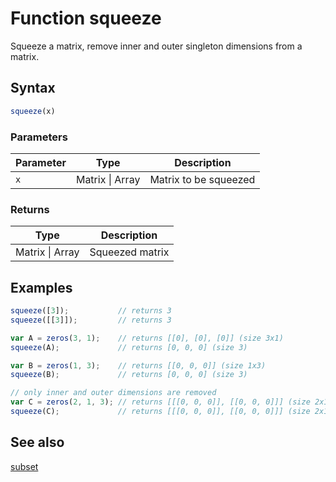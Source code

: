 <!-- Note: This file is automatically generated from source code comments. Changes made in this file will be overridden. -->

# Function squeeze

Squeeze a matrix, remove inner and outer singleton dimensions from a matrix.


## Syntax

```js
squeeze(x)
```

### Parameters

Parameter | Type | Description
--------- | ---- | -----------
`x` | Matrix &#124; Array | Matrix to be squeezed

### Returns

Type | Description
---- | -----------
Matrix &#124; Array | Squeezed matrix


## Examples

```js
squeeze([3]);           // returns 3
squeeze([[3]]);         // returns 3

var A = zeros(3, 1);    // returns [[0], [0], [0]] (size 3x1)
squeeze(A);             // returns [0, 0, 0] (size 3)

var B = zeros(1, 3);    // returns [[0, 0, 0]] (size 1x3)
squeeze(B);             // returns [0, 0, 0] (size 3)

// only inner and outer dimensions are removed
var C = zeros(2, 1, 3); // returns [[[0, 0, 0]], [[0, 0, 0]]] (size 2x1x3)
squeeze(C);             // returns [[[0, 0, 0]], [[0, 0, 0]]] (size 2x1x3)
```


## See also

[subset](subset.md)
